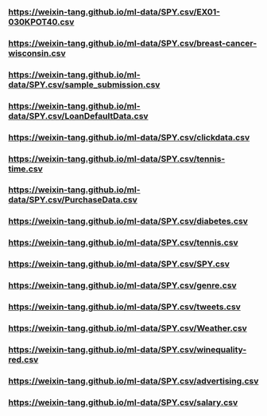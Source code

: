 



### https://weixin-tang.github.io/ml-data/SPY.csv/EX01-030KPOT40.csv
### https://weixin-tang.github.io/ml-data/SPY.csv/breast-cancer-wisconsin.csv
### https://weixin-tang.github.io/ml-data/SPY.csv/sample_submission.csv
### https://weixin-tang.github.io/ml-data/SPY.csv/LoanDefaultData.csv
### https://weixin-tang.github.io/ml-data/SPY.csv/clickdata.csv
### https://weixin-tang.github.io/ml-data/SPY.csv/tennis-time.csv
### https://weixin-tang.github.io/ml-data/SPY.csv/PurchaseData.csv
### https://weixin-tang.github.io/ml-data/SPY.csv/diabetes.csv
### https://weixin-tang.github.io/ml-data/SPY.csv/tennis.csv
### https://weixin-tang.github.io/ml-data/SPY.csv/SPY.csv
### https://weixin-tang.github.io/ml-data/SPY.csv/genre.csv
### https://weixin-tang.github.io/ml-data/SPY.csv/tweets.csv
### https://weixin-tang.github.io/ml-data/SPY.csv/Weather.csv
### https://weixin-tang.github.io/ml-data/SPY.csv/winequality-red.csv
### https://weixin-tang.github.io/ml-data/SPY.csv/advertising.csv
### https://weixin-tang.github.io/ml-data/SPY.csv/salary.csv












